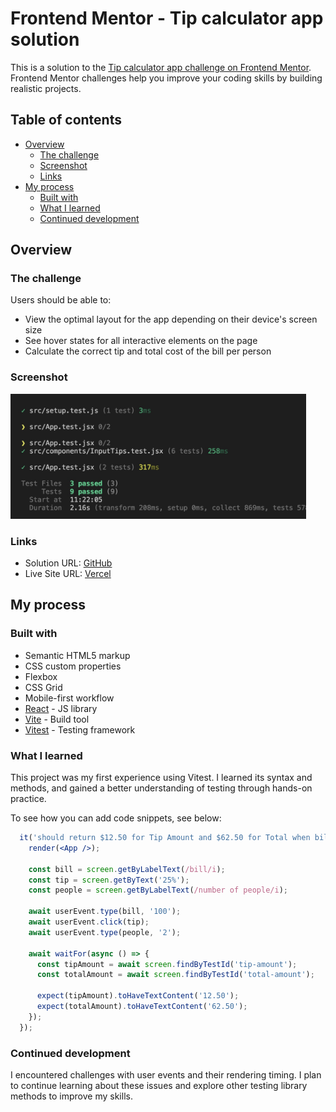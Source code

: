 # Frontend Mentor - Tip calculator app solution

This is a solution to the [Tip calculator app challenge on Frontend Mentor](https://www.frontendmentor.io/challenges/tip-calculator-app-ugJNGbJUX). Frontend Mentor challenges help you improve your coding skills by building realistic projects.

## Table of contents

- [Overview](#overview)
  - [The challenge](#the-challenge)
  - [Screenshot](#screenshot)
  - [Links](#links)
- [My process](#my-process)
  - [Built with](#built-with)
  - [What I learned](#what-i-learned)
  - [Continued development](#continued-development)

## Overview

### The challenge

Users should be able to:

- View the optimal layout for the app depending on their device's screen size
- See hover states for all interactive elements on the page
- Calculate the correct tip and total cost of the bill per person

### Screenshot

<img src="public/images/test.jpeg" alt="375px" width="auto" height="200">

### Links

- Solution URL: [GitHub](https://github.com/Ayako-Yokoe/tip-calculator-app-test-main)
- Live Site URL: [Vercel](https://tip-calculator-app-test-main.vercel.app/)

## My process

### Built with

- Semantic HTML5 markup
- CSS custom properties
- Flexbox
- CSS Grid
- Mobile-first workflow
- [React](https://reactjs.org/) - JS library
- [Vite](https://vite.dev/) - Build tool
- [Vitest](https://vitest.dev/) - Testing framework

### What I learned

This project was my first experience using Vitest. I learned its syntax and methods, and gained a better understanding of testing through hands-on practice.

To see how you can add code snippets, see below:

```test.jsx
  it('should return $12.50 for Tip Amount and $62.50 for Total when bill is $100, tip is 25%, and people is 2', async () => {
    render(<App />);

    const bill = screen.getByLabelText(/bill/i);
    const tip = screen.getByText('25%');
    const people = screen.getByLabelText(/number of people/i);

    await userEvent.type(bill, '100');
    await userEvent.click(tip);
    await userEvent.type(people, '2');

    await waitFor(async () => {
      const tipAmount = await screen.findByTestId('tip-amount');
      const totalAmount = await screen.findByTestId('total-amount');
  
      expect(tipAmount).toHaveTextContent('12.50');
      expect(totalAmount).toHaveTextContent('62.50');
    });
  });
```

### Continued development

I encountered challenges with user events and their rendering timing. I plan to continue learning about these issues and explore other testing library methods to improve my skills.
